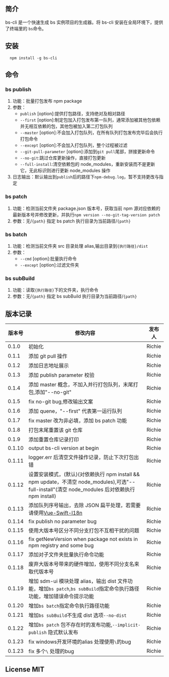 ## 简介

bs-cli 是一个快速生成 bs 实例项目的生成器。将 bs-cli 安装在全局环境下，提供了终端里的 `bs`命令。

## 安装

```
  npm install -g bs-cli
```

## 命令

### bs publish

1. 功能：批量打包发布 npm package
2. 参数：
   - `publish` [option]:提供打包路径，支持绝对及相对路径
   - `--first` [option]:制定包加入打包发布第一队列，通常添加被其他包依赖并无相互依赖的包，其他包被加入第二打包队列
   - `--master` [option]:不会加入打包队列，在所有队列打包发布完毕后会执行打包命令
   - `--except` [option]:不会加入打包队列，整个过程被过滤
   - `--git-pull-parameter` [option]:添加到`git pull`尾部，拼接更新命令
   - `--no-git`:跳过仓库更新操作，直接打包更新
   - `--full-install`:清空依赖包的 node_modules，重新安装而不是更新它，无此标识则进行更新 node_modules 操作
3. 日志输出：默认输出到`publish`后的路径下`npm-debug.log`，暂不支持更改与指定

### bs patch

1. 功能：检测当前文件夹 package.json 版本号，获取当前 npm 源对应依赖的最新版本号并修改更新，并执行`npm version --no-git-tag-version patch`
2. 参数：无/`{path}` 指定 bs patch 执行目录为当前路径/`{path}`

### bs batch

1. 功能：检测当前文件夹 src 目录处理 alias,输出目录到`{执行路径}/dist`
2. 参数：
   - `--cmd` [option]:批量执行命令
   - `--except` [option]:过滤文件夹

### bs subBuild

1. 功能：读取`{执行路径}`下的文件夹，执行命令
2. 参数：无/`{path}` 指定 bs subBuild 执行目录为当前路径/`{path}`

## 版本记录

| 版本号 | 修改内容                                                                                                                                          | 发布人 |
| ------ | ------------------------------------------------------------------------------------------------------------------------------------------------- | ------ |
| 0.1.0  | 初始化                                                                                                                                            | Richie |
| 0.1.1  | 添加 git pull 操作                                                                                                                                | Richie |
| 0.1.2  | 添加日志地址展示                                                                                                                                  | Richie |
| 0.1.3  | 添加 publish parameter 校验                                                                                                                       | Richie |
| 0.1.4  | 添加 master 概念，不加入并行打包队列，末尾打包,添加"--no-git"                                                                                     | Richie |
| 0.1.5  | fix no-git bug,修改输出文案                                                                                                                       | Richie |
| 0.1.6  | 添加 quene，"--first" 代表第一运行队列                                                                                                            | Richie |
| 0.1.7  | fix master 改为非必填，添加 bs patch 功能                                                                                                         | Richie |
| 0.1.8  | 打包末尾重置该 git 仓库                                                                                                                           | Richie |
| 0.1.9  | 添加重置仓库记录打印                                                                                                                              | Richie |
| 0.1.10 | output bs-cli version at begin                                                                                                                    | Richie |
| 0.1.11 | logger.err 后清空文件操作记录，防止下次打包出错                                                                                                   | Richie |
| 0.1.12 | 设置安装模式，(默认)(对依赖执行 npm install && npm update，不清空 node_modules),可选"--full-install"(清空 node_modules 后对依赖执行 npm install)  | Richie |
| 0.1.13 | 添加队列序号输出，去除 JSON 扁平处理，若需要请使用[Vue-Swift-I18n](https://marketplace.visualstudio.com/items?itemName=RichieChoo.vue-swift-i18n) | Richie |
| 0.1.14 | fix publish no parameter bug                                                                                                                      | Richie |
| 0.1.15 | 使用大版本号区分不同分支打包不互相干扰的问题                                                                                                      | Richie |
| 0.1.16 | fix getNewVersion when package not exists in npm registry and some bug                                                                            | Richie |
| 0.1.17 | 添加对子文件夹批量执行命令功能                                                                                                                    | Richie |
| 0.1.18 | 废弃大版本号带来的硬件增加，使用不同分支名来取代版本号                                                                                            | Richie |
| 0.1.19 | 增加 sdm-ui 模块处理 alias，输出 dist 文件功能，增加`bs patch`,`bs subBuild`指定命令执行路径功能，增加错误命令提示功能                            | Richie |
| 0.1.20 | 增加`bs batch`指定命令执行路径功能                                                                                                                | Richie |
| 0.1.21 | 增加`bs subBuild`不生成 dist 选项`--no-dist`                                                                                                      | Richie |
| 0.1.22 | 增加`bs patch` 包不存在时的发布功能,`--implicit-publish` 隐式默认发布                                                                                         | Richie |
| 0.1.23 | fix windows开发环境的alias 处理使用`\`的bug                                                                                         | Richie |
| 0.1.23 | fix 多个`\` 处理的bug                                                                                         | Richie |

## License MIT
